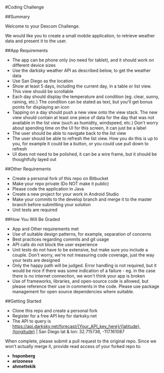 #Coding Challenge

##Summary

Welcome to your Dexcom Challenge.

We would like you to create a small mobile application, to retrieve weather data and present it to the user.

##App Requirements

* The app can be phone only (no need for tablet), and it should work on different device sizes
* Use the darksky weather API as described below, to get the weather data
* Use San Diego as the location
* Show at least 5 days, including the current day, in a table or list view. This view should be scrollable
* Each day should display the temperature and condition (eg. clear, sunny, raining, etc.) The condition can be stated as text, but you'll get bonus points for displaying an icon
* Tapping on a day should push a new view onto the view stack. The new view should contain at least one piece of data for the day that was not available in the list view (such as humidity, windspeed, etc.) Don't worry about spending time on the UI for this screen, it can just be a label
* The user should be able to navigate back to the list view
* The user should be able to refresh the list view. How you do this is up to you, for example it could be a button, or you could use pull down to refresh
* UI does not need to be polished, it can be a wire frame, but it should be thoughtfully layed out

##Other Requirements

* Create a personal fork of this repo on Bitbucket
* Make your repo private (Do NOT make it public)
* Please code the application in Java
* Create a new project for your work in Android Studio
* Make your commits to the develop branch and merge it to the master branch before submitting your solution
* Unit tests are required

##How You Will Be Graded

* App and Other requirements met
* Use of suitable design patterns, for example, separation of concerns
* Best practices regarding commits and git usage
* API calls do not block the user experience
* Unit tests do not have to be extensive, but make sure you include a couple. Don't worry, we're not measuring code coverage, just the way your tests are designed
* Only the happy path will be judged. Error handling is not required, but it would be nice if there was some indication of a failure - eg. in the case there is no internet connection, we won't think your app is broken
* Use of frameworks, libraries, and open-source code is allowed, but please reference their use in comments in the code. Please use package management for open source dependencies where suitable. 

##Getting Started
* Clone this repo and create a personal fork
* Register for a free API key for darksky.net
* The API to query is https://api.darksky.net/forecast/{Your_API_key_here}/{latitude},{longitude} | San Diego lat & lon: 32.715736, -117.161087
 

When complete, please submit a pull request to the original repo. Since we won't actually merge it, provide read access of your forked repo to:  

* **hsponberg**
* **arizonese**
* **ahmettekik**
